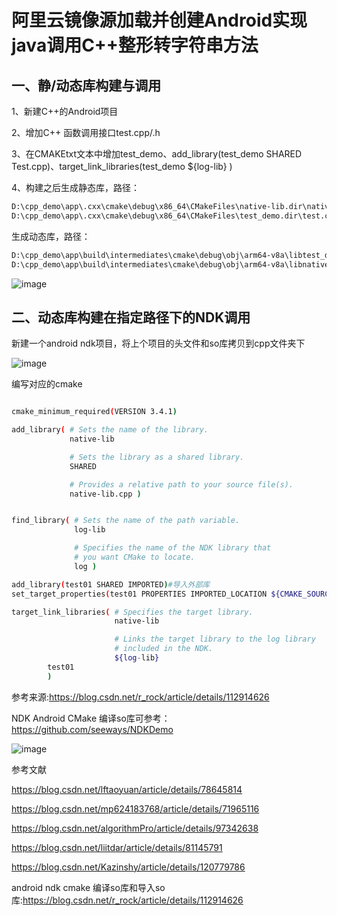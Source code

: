 
# 阿里云镜像源加载并创建Android实现java调用C++整形转字符串方法

## 一、静/动态库构建与调用

1、新建C++的Android项目

2、增加C++ 函数调用接口test.cpp/.h

3、在CMAKEtxt文本中增加test_demo、add_library(test_demo SHARED Test.cpp)、target_link_libraries(test_demo ${log-lib} )

4、构建之后生成静态库，路径：
```bash
D:\cpp_demo\app\.cxx\cmake\debug\x86_64\CMakeFiles\native-lib.dir\native-lib.cpp.o
D:\cpp_demo\app\.cxx\cmake\debug\x86_64\CMakeFiles\test_demo.dir\test.cpp.o
```
生成动态库，路径：
```bash
D:\cpp_demo\app\build\intermediates\cmake\debug\obj\arm64-v8a\libtest_demo.so
D:\cpp_demo\app\build\intermediates\cmake\debug\obj\arm64-v8a\libnative-lib.so
```
![image](https://user-images.githubusercontent.com/36963108/162862171-89e221b8-e605-4377-a8e4-39b327088018.png)



## 二、动态库构建在指定路径下的NDK调用

新建一个android ndk项目，将上个项目的头文件和so库拷贝到cpp文件夹下

![image](https://user-images.githubusercontent.com/36963108/162864045-a9e02f38-455d-402e-9493-6aca10eafb54.png)

编写对应的cmake

```bash

cmake_minimum_required(VERSION 3.4.1)

add_library( # Sets the name of the library.
             native-lib

             # Sets the library as a shared library.
             SHARED

             # Provides a relative path to your source file(s).
             native-lib.cpp )


find_library( # Sets the name of the path variable.
              log-lib

              # Specifies the name of the NDK library that
              # you want CMake to locate.
              log )

add_library(test01 SHARED IMPORTED)#导入外部库 
set_target_properties(test01 PROPERTIES IMPORTED_LOCATION ${CMAKE_SOURCE_DIR}/ku/libtest01.so )#设置导入外部库的路径

target_link_libraries( # Specifies the target library.
                       native-lib

                       # Links the target library to the log library
                       # included in the NDK.
                       ${log-lib}
        test01
        )

```

参考来源:https://blog.csdn.net/r_rock/article/details/112914626

NDK Android CMake 编译so库可参考：https://github.com/seeways/NDKDemo

![image](https://user-images.githubusercontent.com/36963108/162713046-d6a4ab29-587c-46e7-9ded-c144b64b6ac0.png)







参考文献

https://blog.csdn.net/lftaoyuan/article/details/78645814

https://blog.csdn.net/mp624183768/article/details/71965116

https://blog.csdn.net/algorithmPro/article/details/97342638

https://blog.csdn.net/liitdar/article/details/81145791

https://blog.csdn.net/Kazinshy/article/details/120779786


android ndk cmake 编译so库和导入so库:https://blog.csdn.net/r_rock/article/details/112914626

